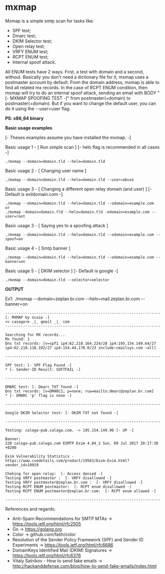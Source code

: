# mxmap

Mxmap is a simple smtp scan for tasks like:

  * SPF test;
  * Dmarc test;
  * DKIM Selector test;
  * Open relay test;
  * VRFY ENUM test;
  * RCPT ENUM test;
  * Internal spoof attack.

All ENUM tests have 2 ways. First, a test with domain and a second, without. Basically you don't need a dictionary file for it, mxmap uses a postmaster account by default. From the domain address, mxmap is able to find all related mx records. In the case of RCPT ENUM condition, then mxmap will try to do an internal spoof attack, sending an email with BODY "[- MXMAP SPOOFING TEST -]" from postmaster(+domain) to postmaster(+domain). But if you want to change the default user, you can do it using the --user=user flag.

**PS: x86_64 binary**

**Basic usage examples**

[- Theses examples assume you have installed the mxmap. -]

Basic usage 1 - [ Run simple scan ]
[- helo flag is recommended in all cases -]

~~~~
./mxmap --domain=domain.tld --helo=domain.tld
~~~~

Basic usage 2 - [ Changing user name ]

~~~~
./mxmap --domain=domain.tld --helo=domain.tld --user=abuse
~~~~

Basic usage 3 - [ Changing a different open relay domain (and user) ]
[- Default is evildomain.com -]

~~~~
./mxmap --domain=domain.tld --helo=domain.tld --odomain=example.com
or
./mxmap -domain=domain.tld --helo=domain.tld -odomain=example.com --user=root
~~~~

Basic usage 3 - [ Saying yes to a spoofing attack ]

~~~~
./mxmap --domain=domain.tld --helo=domain.tld --odomain=example.com --spoof=on
~~~~

Basic usage 4 - [ Smtp banner ]

~~~~
./mxmap --domain=domain.tld --helo=domain.tld --odomain=example.com --banner=on
~~~~

Basic usage 5 - [ DKIM selector ]
[- Default is google -]

~~~~
./mxmap --domain=domain.tld --selector=selector
~~~~

**OUTPUT**

Ex1: ./mxmap --domain=zeplan.br.com --helo=mail.zeplan.br.com --banner=on

~~~~
----------------------------------------------------------------------
[- MXMAP by ncaio -]
>> caiogore _|_ gmail _|_ com
----------------------------------------------------------------------

Searching for MX records...
Mx found: 1
Dns txt records: [v=spf1 ip4:62.210.164.224/28 ip4:195.154.149.64/27 ip4:62.210.118.192/27 ip4:154.44.178.0/23 include:cmailsys.com ~all]

----------------------------------------------------------------------

SPF test: [- SPF Flag Found -]
* [- Sender-ID Result: SOFTFAIL -]

----------------------------------------------------------------------

DMARC test: [- Dmarc TXT found -]
Dns txt records: [v=DMARC1; p=none; rua=mailto:dmarc@zeplan.br.com]
* [- DMARC 'p' flag is none -]

----------------------------------------------------------------------

Google DKIM Selector test: [- DKIM TXT not found -]

----------------------------------------------------------------------

Testing: caloga-pub.caloga.com. -> 195.154.149.90 [- UP -]

Banner:
220 caloga-pub.caloga.com ESMTP Exim 4.84_2 Sun, 09 Jul 2017 20:17:38 +0200

Exim Vulnerability Statistics - https://www.cvedetails.com/product/19563/Exim-Exim.html?vendor_id=10919

Cheking for open relay:  [- Access denied -]
Testing VRFY postmaster :  [- VRFY disallowed -]
Testing VRFY postmaster@zeplan.br.com :  [- VRFY disallowed -]
Testing RCPT ENUM postmaster:  [- RCPT enum disallowed -]
Testing RCPT ENUM postmaster@zeplan.br.com:  [- RCPT enum allowed -]

----------------------------------------------------------------------
~~~~


References and regards:

*  Anti-Spam Recommendations for SMTP MTAs -> https://tools.ietf.org/html/rfc2505
*  Go -> https://golang.org
*  Color -> github.com/fatih/color
*  Resolution of the Sender Policy Framework (SPF) and Sender ID Experiments -> https://tools.ietf.org/html/rfc6686
*  DomainKeys Identified Mail (DKIM) Signatures -> https://tools.ietf.org/html/rfc6376
*  Vitaly Salnikov - How to send fake emails -> http://hackanddefense.com/blog/how-to-send-fake-emails/index.html
